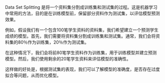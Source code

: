 Data Set Splitting 是将一个资料集分割成训练集和测试集的过程。这是机器学习中常用的方法，目的是在训练模型前，保留部分资料作为测试集，以评估模型预测效果。

例如，假设我们有一个包含100笔学生资料的资料集，我们希望建立一个预测学生成绩的模型。首先，我们需要将资料集分割成训练集和测试集。通常，我们会将资料集的80％作为训练集，20％作为测试集。

在这种情况下，我们会将前80笔学生资料作为训练集，用于训练模型并建立预测模型。然后，我们使用剩余的20笔学生资料来评估模型的准确性。

这样做的好处是，根据测试集的表现，我们可以了解模型的准确度，是否存在过度拟合等问题，从而优化模型。